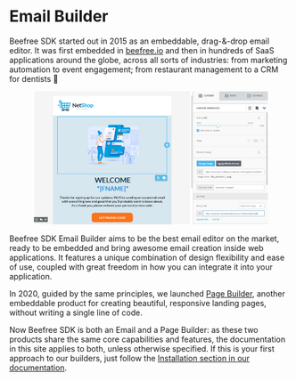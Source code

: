 # Email Builder

Beefree SDK started out in 2015 as an embeddable, drag-&-drop email editor. It was first embedded in [beefree.io](https://beefree.io/?utm\_source=docs\&utm\_medium=website\&utm\_campaign=building-emails-page) and then in hundreds of SaaS applications around the globe, across all sorts of industries: from marketing automation to event engagement; from restaurant management to a CRM for dentists 🙂

<figure><img src=".gitbook/assets/email_builder_2.png" alt=""><figcaption></figcaption></figure>

Beefree SDK Email Builder aims to be the best email editor on the market, ready to be embedded and bring awesome email creation inside web applications. It features a unique combination of design flexibility and ease of use, coupled with great freedom in how you can integrate it into your application.

In 2020, guided by the same principles, we launched [Page Builder](page-builder/), another embeddable product for creating beautiful, responsive landing pages, without writing a single line of code.

Now Beefree SDK is both an Email and a Page Builder: as these two products share the same core capabilities and features, the documentation in this site applies to both, unless otherwise specified. If this is your first approach to our builders, just follow the [Installation section in our documentation](getting-started/installation/).

